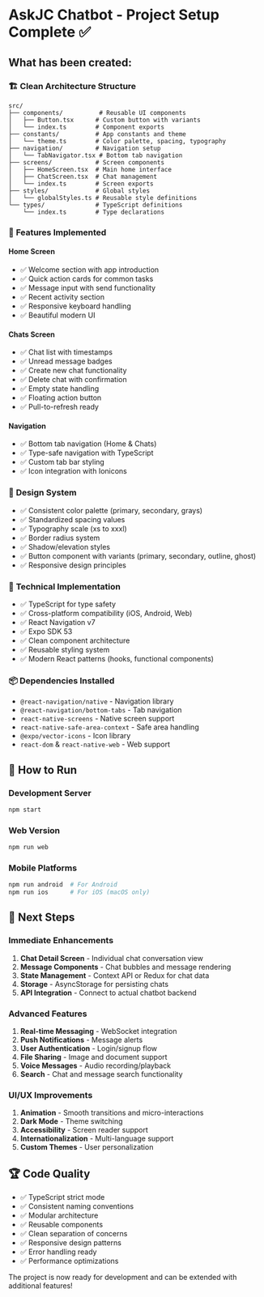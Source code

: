 # AskJC Chatbot - Project Setup Complete ✅

## What has been created:

### 🏗️ **Clean Architecture Structure**
```
src/
├── components/          # Reusable UI components
│   ├── Button.tsx      # Custom button with variants
│   └── index.ts        # Component exports
├── constants/          # App constants and theme
│   └── theme.ts        # Color palette, spacing, typography
├── navigation/         # Navigation setup
│   └── TabNavigator.tsx # Bottom tab navigation
├── screens/            # Screen components
│   ├── HomeScreen.tsx  # Main home interface
│   ├── ChatScreen.tsx  # Chat management
│   └── index.ts        # Screen exports
├── styles/             # Global styles
│   └── globalStyles.ts # Reusable style definitions
└── types/              # TypeScript definitions
    └── index.ts        # Type declarations
```

### 📱 **Features Implemented**

#### Home Screen
- ✅ Welcome section with app introduction
- ✅ Quick action cards for common tasks
- ✅ Message input with send functionality  
- ✅ Recent activity section
- ✅ Responsive keyboard handling
- ✅ Beautiful modern UI

#### Chats Screen  
- ✅ Chat list with timestamps
- ✅ Unread message badges
- ✅ Create new chat functionality
- ✅ Delete chat with confirmation
- ✅ Empty state handling
- ✅ Floating action button
- ✅ Pull-to-refresh ready

#### Navigation
- ✅ Bottom tab navigation (Home & Chats)
- ✅ Type-safe navigation with TypeScript
- ✅ Custom tab bar styling
- ✅ Icon integration with Ionicons

### 🎨 **Design System**
- ✅ Consistent color palette (primary, secondary, grays)
- ✅ Standardized spacing values
- ✅ Typography scale (xs to xxxl)
- ✅ Border radius system
- ✅ Shadow/elevation styles
- ✅ Button component with variants (primary, secondary, outline, ghost)
- ✅ Responsive design principles

### 🔧 **Technical Implementation**
- ✅ TypeScript for type safety
- ✅ Cross-platform compatibility (iOS, Android, Web)
- ✅ React Navigation v7
- ✅ Expo SDK 53
- ✅ Clean component architecture
- ✅ Reusable styling system
- ✅ Modern React patterns (hooks, functional components)

### 📦 **Dependencies Installed**
- `@react-navigation/native` - Navigation library
- `@react-navigation/bottom-tabs` - Tab navigation
- `react-native-screens` - Native screen support
- `react-native-safe-area-context` - Safe area handling
- `@expo/vector-icons` - Icon library
- `react-dom` & `react-native-web` - Web support

## 🚀 **How to Run**

### Development Server
```bash
npm start
```

### Web Version
```bash
npm run web
```

### Mobile Platforms
```bash
npm run android  # For Android
npm run ios      # For iOS (macOS only)
```

## 📝 **Next Steps**

### Immediate Enhancements
1. **Chat Detail Screen** - Individual chat conversation view
2. **Message Components** - Chat bubbles and message rendering
3. **State Management** - Context API or Redux for chat data
4. **Storage** - AsyncStorage for persisting chats
5. **API Integration** - Connect to actual chatbot backend

### Advanced Features
1. **Real-time Messaging** - WebSocket integration
2. **Push Notifications** - Message alerts
3. **User Authentication** - Login/signup flow
4. **File Sharing** - Image and document support
5. **Voice Messages** - Audio recording/playback
6. **Search** - Chat and message search functionality

### UI/UX Improvements
1. **Animation** - Smooth transitions and micro-interactions
2. **Dark Mode** - Theme switching
3. **Accessibility** - Screen reader support
4. **Internationalization** - Multi-language support
5. **Custom Themes** - User personalization

## 🏆 **Code Quality**
- ✅ TypeScript strict mode
- ✅ Consistent naming conventions
- ✅ Modular architecture
- ✅ Reusable components
- ✅ Clean separation of concerns
- ✅ Responsive design patterns
- ✅ Error handling ready
- ✅ Performance optimizations

The project is now ready for development and can be extended with additional features!
